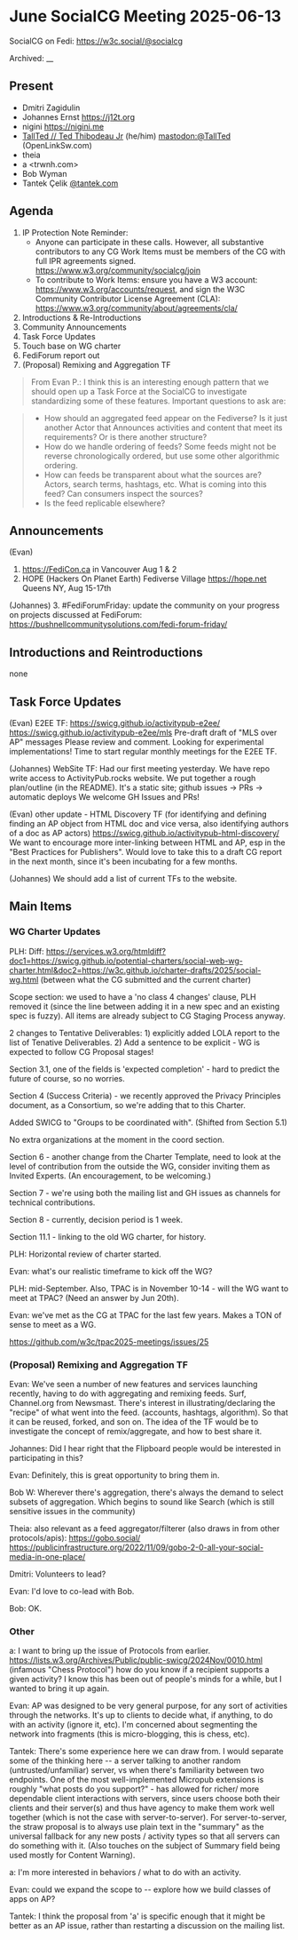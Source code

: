 # June SocialCG Meeting 2025-06-13

SocialCG on Fedi: https://w3c.social/@socialcg

Archived: __

## Present

* Dmitri Zagidulin
* Johannes Ernst https://j12t.org
* nigini https://nigini.me
* [TallTed // Ted Thibodeau Jr](https://github.com/TallTed) (he/him) [mastodon:@TallTed](https://mastodon.social/@TallTed) (OpenLinkSw.com)
* theia
* a <trwnh.com>
* Bob Wyman
* Tantek Çelik [@tantek.com](https://tantek.com/)

## Agenda

1. IP Protection Note Reminder:
    - Anyone can participate in these calls. However, all substantive contributors to any CG Work Items must be members of the CG with full IPR agreements signed. https://www.w3.org/community/socialcg/join
    - To contribute to Work Items: ensure you have a W3 account: https://www.w3.org/accounts/request, and sign the W3C Community Contributor License Agreement (CLA): https://www.w3.org/community/about/agreements/cla/
2. Introductions & Re-Introductions
3. Community Announcements 
5. Task Force Updates
6. Touch base on WG charter
7. FediForum report out
8. (Proposal) Remixing and Aggregation TF
  > From Evan P.:
  > I think this is an interesting enough pattern that we should open up a Task Force at the SocialCG to investigate standardizing some of these features. Important questions to ask are:

> * How should an aggregated feed appear on the Fediverse? Is it just another Actor that Announces activities and content that meet its requirements? Or is there another structure?
> * How do we handle ordering of feeds? Some feeds might not be reverse chronologically ordered, but use some other algorithmic ordering.
> * How can feeds be transparent about what the sources are? Actors, search terms, hashtags, etc. What is coming into this feed? Can consumers inspect the sources?
> * Is the feed replicable elsewhere?

## Announcements

(Evan)
1. https://FediCon.ca in Vancouver Aug 1 & 2
2. HOPE (Hackers On Planet Earth) Fediverse Village https://hope.net Queens NY, Aug 15-17th

(Johannes)
3. #FediForumFriday: update the community on your progress on projects discussed at FediForum: https://bushnellcommunitysolutions.com/fedi-forum-friday/


## Introductions and Reintroductions
none

## Task Force Updates

(Evan)
E2EE TF: https://swicg.github.io/activitypub-e2ee/
https://swicg.github.io/activitypub-e2ee/mls
Pre-draft draft of "MLS over AP" messages
Please review and comment. Looking for experimental implementations!
Time to start regular monthly meetings for the E2EE TF.

(Johannes)
WebSite TF:
Had our first meeting yesterday. We have repo write access to ActivityPub.rocks website. We put together a rough plan/outline (in the README).
It's a static site; github issues -> PRs -> automatic deploys
We welcome GH Issues and PRs!

(Evan)
other update - HTML Discovery TF (for identifying and defining finding an AP object from HTML doc and vice versa, also identifying authors of a doc as AP actors)
https://swicg.github.io/activitypub-html-discovery/
We want to encourage more inter-linking between HTML and AP, esp in the "Best Practices for Publishers".
Would love to take this to a draft CG report in the next month, since it's been incubating for a few months.

(Johannes)
We should add a list of current TFs to the website.

## Main Items

### WG Charter Updates

PLH: Diff: https://services.w3.org/htmldiff?doc1=https://swicg.github.io/potential-charters/social-web-wg-charter.html&doc2=https://w3c.github.io/charter-drafts/2025/social-wg.html (between what the CG submitted and the current charter)

Scope section: we used to have a 'no class 4 changes' clause, PLH removed it (since the line between adding it in a new spec and an existing spec is fuzzy). All items are already subject to CG Staging Process anyway.

2 changes to Tentative Deliverables: 1) explicitly added LOLA report to the list of Tenative Deliverables. 2) Add a sentence to be explicit - WG is expected to follow CG Proposal stages!

Section 3.1, one of the fields is 'expected completion' - hard to predict the future of course, so no worries.

Section 4 (Success Criteria) - we recently approved the Privacy Principles document, as a Consortium, so we're adding that to this Charter.

Added SWICG to "Groups to be coordinated with". (Shifted from Section 5.1)

No extra organizations at the moment in the coord section.

Section 6 - another change from the Charter Template, need to look at the level of contribution from the outside the WG, consider inviting them as Invited Experts. (An encouragement, to be welcoming.)

Section 7 - we're using both the mailing list and GH issues as channels for technical contributions.

Section 8 - currently, decision period is 1 week.

Section 11.1 - linking to the old WG charter, for history.

PLH: Horizontal review of charter started.

Evan: what's our realistic timeframe to kick off the WG?

PLH: mid-September.
Also, TPAC is in November 10-14 - will the WG want to meet at TPAC? (Need an answer by Jun 20th).

Evan: we've met as the CG at TPAC for the last few years. Makes a TON of sense to meet as a WG.

https://github.com/w3c/tpac2025-meetings/issues/25

### (Proposal) Remixing and Aggregation TF

Evan: We've seen a number of new features and services launching recently, having to do with aggregating and remixing feeds. Surf, Channel.org from Newsmast. There's interest in illustrating/declaring the "recipe" of what went into the feed. (accounts, hashtags, algorithm). So that it can be reused, forked, and son on. The idea of the TF would be to investigate the concept of remix/aggregate, and how to best share it.

Johannes: Did I hear right that the Flipboard people would be interested in participating in this?

Evan: Definitely, this is great opportunity to bring them in.

Bob W: Wherever there's aggregation, there's always the demand to select subsets of aggregation. Which begins to sound like Search (which is still sensitive issues in the community)

Theia: also relevant as a feed aggregator/filterer (also draws in from other protocols/apis):
https://gobo.social/
https://publicinfrastructure.org/2022/11/09/gobo-2-0-all-your-social-media-in-one-place/
 
Dmitri: Volunteers to lead? 

Evan: I'd love to co-lead with Bob.

Bob: OK.

### Other

a: I want to bring up the issue of Protocols from earlier. https://lists.w3.org/Archives/Public/public-swicg/2024Nov/0010.html
(infamous "Chess Protocol") how do you know if a recipient supports a given activity?
I know this has been out of people's minds for a while, but I wanted to bring it up again.

Evan: AP was designed to be very general purpose, for any sort of activities through the networks. It's up to clients to decide what, if anything, to do with an activity (ignore it, etc). I'm concerned about segmenting the network into fragments (this is micro-blogging, this is chess, etc).

Tantek: There's some experience here we can draw from. I would separate some of the thinking here -- a server talking to another random (untrusted/unfamiliar) server, vs when there's familiarity between two endpoints. 
One of the most well-implemented Micropub extensions is roughly "what posts do you support?" - has allowed for richer/ more dependable client interactions with servers, since users choose both their clients and their server(s) and thus have agency to make them work well together (which is not the case with server-to-server). For server-to-server, the straw proposal is to always use plain text in the "summary" as the universal fallback for any new posts / activity types so that all servers can do something with it. (Also touches on the subject of Summary field being used mostly for Content Warning).

a: I'm more interested in behaviors / what to do with an activity.

Evan: could we expand the scope to -- explore how we build classes of apps on AP?

Tantek: I think the proposal from 'a' is specific enough that it might be better as an AP issue, rather than restarting a discussion on the mailing list.



